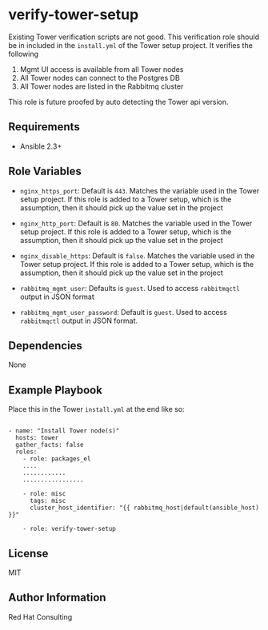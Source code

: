 verify-tower-setup
=========

Existing Tower verification scripts are not good. This verification role should be in included in the ``install.yml`` of the Tower setup project. It verifies the following

1. Mgmt UI access is available from all Tower nodes
2. All Tower nodes can connect to the Postgres DB
3. All Tower nodes are listed in the Rabbitmq cluster

This role is future proofed by auto detecting the Tower api version.

Requirements
------------

* Ansible 2.3+

Role Variables
--------------

* ``nginx_https_port``: Default is ``443``. Matches the variable used in the Tower setup project. If this role is added to a Tower setup, which is the assumption, then it should pick up the value set
in the project

* ``nginx_http_port``: Default is ``80``. Matches the variable used in the Tower setup project. If this role is added to a Tower setup, which is  the assumption, then it should pick up the value set
in the project

* ``nginx_disable_https``: Default is ``false``. Matches the variable used in the Tower setup project. If this role is added to a Tower setup, which is  the assumption, then it should pick up the value set
in the project

* ``rabbitmq_mgmt_user``: Defaults is ``guest``. Used to access ``rabbitmqctl`` output in JSON format

* ``rabbitmq_mgmt_user_password``: Default is ``guest``. Used to access ``rabbitmqctl`` output in JSON format.

Dependencies
------------

None

Example Playbook
----------------

Place this in the Tower ``install.yml`` at the end like so:

```

- name: "Install Tower node(s)"
  hosts: tower
  gather_facts: false
  roles:
    - role: packages_el
    ....
    ............
    .................

    - role: misc
      tags: misc
      cluster_host_identifier: "{{ rabbitmq_host|default(ansible_host) }}"

    - role: verify-tower-setup
```

License
-------

MIT

Author Information
------------------

Red Hat Consulting
